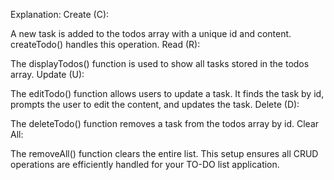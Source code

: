 Explanation:
Create (C):

A new task is added to the todos array with a unique id and content.
createTodo() handles this operation.
Read (R):

The displayTodos() function is used to show all tasks stored in the todos array.
Update (U):

The editTodo() function allows users to update a task. It finds the task by id, prompts the user to edit the content, and updates the task.
Delete (D):

The deleteTodo() function removes a task from the todos array by id.
Clear All:

The removeAll() function clears the entire list.
This setup ensures all CRUD operations are efficiently handled for your TO-DO list application.
